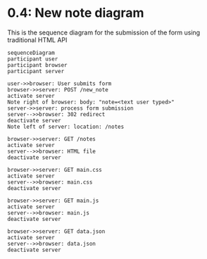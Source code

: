 # 0.4: New note diagram

This is the sequence diagram for the submission of the form using traditional HTML API

```mermaid
sequenceDiagram
participant user
participant browser
participant server

user->>browser: User submits form
browser->>server: POST /new_note
activate server
Note right of browser: body: "note=<text user typed>"
server->>server: process form submission
server-->>browser: 302 redirect
deactivate server
Note left of server: location: /notes

browser->>server: GET /notes
activate server
server-->>browser: HTML file
deactivate server

browser->>server: GET main.css
activate server
server-->>browser: main.css
deactivate server

browser->>server: GET main.js
activate server
server-->>browser: main.js
deactivate server

browser->>server: GET data.json
activate server
server-->>browser: data.json
deactivate server

```
